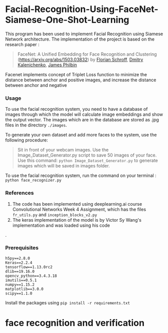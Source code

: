 # Facial-Recognition-Using-FaceNet-Siamese-One-Shot-Learning

This program has been used to implement Facial Recognition using Siamese Network architecture. 
The implementation of the project is based on the research paper : 

> FaceNet: A Unified Embedding for Face Recognition and Clustering
>(https://arxiv.org/abs/1503.03832) by [Florian Schroff](https://arxiv.org/search/cs?searchtype=author&query=Schroff%2C+F), [Dmitry Kalenichenko](https://arxiv.org/search/cs?searchtype=author&query=Kalenichenko%2C+D), [James Philbin](https://arxiv.org/search/cs?searchtype=author&query=Philbin%2C+J)

Facenet implements concept of Triplet Loss function to minimize the distance between anchor and positive images, and increase the distance between anchor and negative 
### Usage
To use the facial recognition system, you need to have a database of images through which the model will calculate image embeddings and show the output vector. 
The images which are in the database are stored as .jpg files in the directory `./images`.


To generate your own dataset and add more faces to the system, use the following procedure:

> Sit in front of your webcam images.
> Use the Image_Dataset_Generator.py script to save 50 images of your face.
> Use this command: `python Image_Dataset_Generator.py` to generate images which will be saved in images folder.

To use the facial recognition system, run the command on your terminal : 
`python face_recognizer.py` 

### References

 1. The code has been implemented using deeplearning.ai course Convolutional Networks Week 4 Assignment, which has the files `fr_utils.py` and `inception_blocks_v2.py`
 2. The keras implementation of the model is by Victor Sy Wang's implementation and was loaded using his code


.

### Prerequisites

    h5py==2.8.0
	Keras==2.2.4
	tensorflow==1.13.0rc2
	dlib==19.16.0
	opencv_python==3.4.3.18
	imutils==0.5.1
	numpy==1.15.2
	matplotlib==3.0.0
	scipy==1.1.0

Install the packages using `pip install -r requirements.txt`
# face recognition and verification
